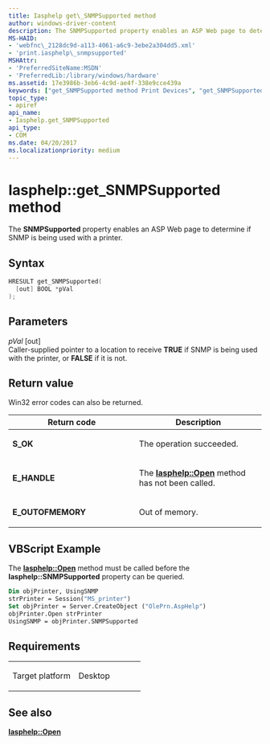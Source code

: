 ```yaml
---
title: Iasphelp get\_SNMPSupported method
author: windows-driver-content
description: The SNMPSupported property enables an ASP Web page to determine if SNMP is being used with a printer.
MS-HAID:
- 'webfnc\_2128dc9d-a113-4061-a6c9-3ebe2a304dd5.xml'
- 'print.iasphelp\_snmpsupported'
MSHAttr:
- 'PreferredSiteName:MSDN'
- 'PreferredLib:/library/windows/hardware'
ms.assetid: 17e3986b-3eb6-4c9d-ae4f-338e9cce439a
keywords: ["get_SNMPSupported method Print Devices", "get_SNMPSupported method Print Devices , Iasphelp interface", "Iasphelp interface Print Devices , get_SNMPSupported method"]
topic_type:
- apiref
api_name:
- Iasphelp.get_SNMPSupported
api_type:
- COM
ms.date: 04/20/2017
ms.localizationpriority: medium
---
```


# Iasphelp::get\_SNMPSupported method

The **SNMPSupported** property enables an ASP Web page to determine if SNMP is being used with a printer.

Syntax
------

```cpp
HRESULT get_SNMPSupported(
  [out] BOOL *pVal
);
```

Parameters
----------

*pVal* \[out\]  
Caller-supplied pointer to a location to receive **TRUE** if SNMP is being used with the printer, or **FALSE** if it is not.

Return value
------------

Win32 error codes can also be returned.

<table>
<colgroup>
<col width="50%" />
<col width="50%" />
</colgroup>
<thead>
<tr class="header">
<th>Return code</th>
<th>Description</th>
</tr>
</thead>
<tbody>
<tr class="odd">
<td><strong>S_OK</strong></td>
<td><p>The operation succeeded.</p></td>
</tr>
<tr class="even">
<td><strong>E_HANDLE</strong></td>
<td><p>The <a href="iasphelp-open.md" data-raw-source="[&lt;strong&gt;Iasphelp::Open&lt;/strong&gt;](iasphelp-open.md)"><strong>Iasphelp::Open</strong></a> method has not been called.</p></td>
</tr>
<tr class="odd">
<td><strong>E_OUTOFMEMORY</strong></td>
<td><p>Out of memory.</p></td>
</tr>
</tbody>
</table>

## VBScript Example

The [**Iasphelp::Open**](iasphelp-open.md) method must be called before the **Iasphelp::SNMPSupported** property can be queried.

```vb
Dim objPrinter, UsingSNMP
strPrinter = Session("MS_printer")
Set objPrinter = Server.CreateObject ("OlePrn.AspHelp")
objPrinter.Open strPrinter
UsingSNMP = objPrinter.SNMPSupported
```

Requirements
------------

<table>
<colgroup>
<col width="50%" />
<col width="50%" />
</colgroup>
<tbody>
<tr class="odd">
<td><p>Target platform</p></td>
<td>Desktop</td>
</tr>
</tbody>
</table>

## See also

[**Iasphelp::Open**](iasphelp-open.md)

